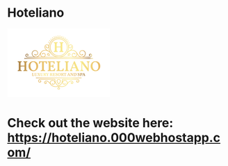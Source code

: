 Hoteliano 
=========

![alt text][logo]

[logo]: https://github.com/SalmaMYassin/IP-project/blob/master/IP%20Project/Images/Logo.png "Logo"

# Check out the website here: https://hoteliano.000webhostapp.com/
